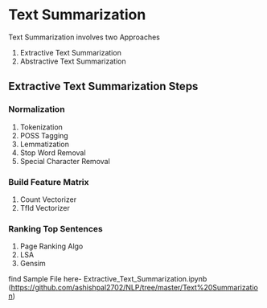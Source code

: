 # Text Summarization 

Text Summarization involves two Approaches 
1. Extractive Text Summarization
2. Abstractive Text Summarization


## Extractive Text Summarization Steps
### Normalization
1. Tokenization
2. POSS Tagging
3. Lemmatization
4. Stop Word Removal
5. Special Character Removal

### Build Feature Matrix
1. Count Vectorizer
2. TfId Vectorizer

### Ranking Top Sentences
1. Page Ranking Algo 
2. LSA
3. Gensim 

find Sample File here- 
Extractive_Text_Summarization.ipynb 
(https://github.com/ashishpal2702/NLP/tree/master/Text%20Summarization)
